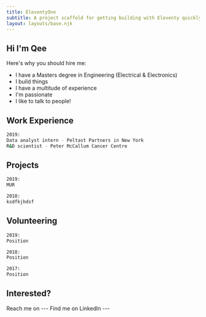 ```yaml
---
title: EleventyOne
subtitle: A project scaffold for getting building with Eleventy quickly.<br /> Made by <a href="https://twitter.com/philhawksworth">Phil</a> for <a href="https://twitter.com/philhawksworth">Phil</a>, but perhaps you might also find it useful.
layout: layouts/base.njk
---
```



## Hi I'm Qee

Here's why you should hire me:
- I have a Masters degree in Engineering (Electrical & Electronics)
- I build things
- I have a multitude of experience
- I'm passionate
- I like to talk to people!

## Work Experience

```bash
2019: 
Data analyst intern - Peltast Partners in New York
R&D scientist - Peter McCallum Cancer Centre 
```

## Projects

```bash
2019: 
MUR

2018:
ksdfkjhdsf
```

## Volunteering

```bash
2019: 
Position

2018:
Position

2017:
Position

```

## Interested?

Reach me on ---
Find me on LinkedIn ---






